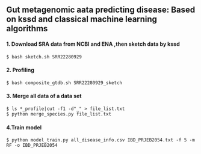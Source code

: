 ## Gut metagenomic aata predicting disease: Based on kssd and classical machine learning algorithms

#### 1. Download SRA data from NCBI and ENA ,then sketch data by kssd
```shell
$ bash sketch.sh SRR22280929
```

#### 2. Profiling
```shell
$ bash composite_gtdb.sh SRR22280929_sketch
```

#### 3. Merge all data of a data set
```shell
$ ls *_profile|cut -f1 -d"_" > file_list.txt
$ python merge_species.py file_list.txt
```

#### 4.Train model
```shell
$ python model_train.py all_disease_info.csv IBD_PRJEB2054.txt -f 5 -m RF -o IBD_PRJEB2054
```
